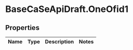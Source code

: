 # BaseCaSeApiDraft.OneOfid1

## Properties
Name | Type | Description | Notes
------------ | ------------- | ------------- | -------------
